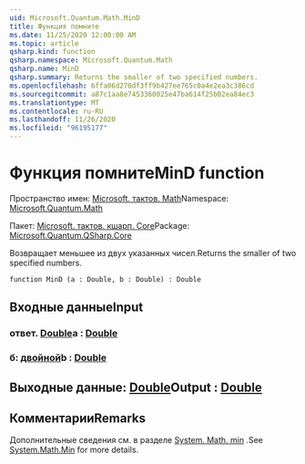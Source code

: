 ```yaml
---
uid: Microsoft.Quantum.Math.MinD
title: Функция помните
ms.date: 11/25/2020 12:00:00 AM
ms.topic: article
qsharp.kind: function
qsharp.namespace: Microsoft.Quantum.Math
qsharp.name: MinD
qsharp.summary: Returns the smaller of two specified numbers.
ms.openlocfilehash: 6ffa06d270df3ff9b427ee765c0a4e2ea3c386cd
ms.sourcegitcommit: a87c1aa8e7453360025e47ba614f25b02ea84ec3
ms.translationtype: MT
ms.contentlocale: ru-RU
ms.lasthandoff: 11/26/2020
ms.locfileid: "96195177"
---
```

# <a name="mind-function"></a><span data-ttu-id="ffd10-102">Функция помните</span><span class="sxs-lookup"><span data-stu-id="ffd10-102">MinD function</span></span>

<span data-ttu-id="ffd10-103">Пространство имен: [Microsoft. тактов. Math](xref:Microsoft.Quantum.Math)</span><span class="sxs-lookup"><span data-stu-id="ffd10-103">Namespace: [Microsoft.Quantum.Math](xref:Microsoft.Quantum.Math)</span></span>

<span data-ttu-id="ffd10-104">Пакет: [Microsoft. тактов. кшарп. Core](https://nuget.org/packages/Microsoft.Quantum.QSharp.Core)</span><span class="sxs-lookup"><span data-stu-id="ffd10-104">Package: [Microsoft.Quantum.QSharp.Core](https://nuget.org/packages/Microsoft.Quantum.QSharp.Core)</span></span>


<span data-ttu-id="ffd10-105">Возвращает меньшее из двух указанных чисел.</span><span class="sxs-lookup"><span data-stu-id="ffd10-105">Returns the smaller of two specified numbers.</span></span>

```qsharp
function MinD (a : Double, b : Double) : Double
```


## <a name="input"></a><span data-ttu-id="ffd10-106">Входные данные</span><span class="sxs-lookup"><span data-stu-id="ffd10-106">Input</span></span>

### <a name="a--double"></a><span data-ttu-id="ffd10-107">ответ. [Double](xref:microsoft.quantum.lang-ref.double)</span><span class="sxs-lookup"><span data-stu-id="ffd10-107">a : [Double](xref:microsoft.quantum.lang-ref.double)</span></span>




### <a name="b--double"></a><span data-ttu-id="ffd10-108">б: [двойной](xref:microsoft.quantum.lang-ref.double)</span><span class="sxs-lookup"><span data-stu-id="ffd10-108">b : [Double](xref:microsoft.quantum.lang-ref.double)</span></span>





## <a name="output--double"></a><span data-ttu-id="ffd10-109">Выходные данные: [Double](xref:microsoft.quantum.lang-ref.double)</span><span class="sxs-lookup"><span data-stu-id="ffd10-109">Output : [Double](xref:microsoft.quantum.lang-ref.double)</span></span>



## <a name="remarks"></a><span data-ttu-id="ffd10-110">Комментарии</span><span class="sxs-lookup"><span data-stu-id="ffd10-110">Remarks</span></span>

<span data-ttu-id="ffd10-111">Дополнительные сведения см. в разделе [System. Math. min](https://docs.microsoft.com/dotnet/api/system.math.min) .</span><span class="sxs-lookup"><span data-stu-id="ffd10-111">See [System.Math.Min](https://docs.microsoft.com/dotnet/api/system.math.min) for more details.</span></span>